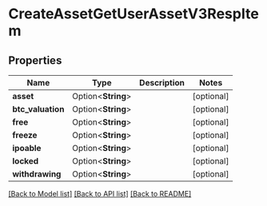# CreateAssetGetUserAssetV3RespItem

## Properties

Name | Type | Description | Notes
------------ | ------------- | ------------- | -------------
**asset** | Option<**String**> |  | [optional]
**btc_valuation** | Option<**String**> |  | [optional]
**free** | Option<**String**> |  | [optional]
**freeze** | Option<**String**> |  | [optional]
**ipoable** | Option<**String**> |  | [optional]
**locked** | Option<**String**> |  | [optional]
**withdrawing** | Option<**String**> |  | [optional]

[[Back to Model list]](../README.md#documentation-for-models) [[Back to API list]](../README.md#documentation-for-api-endpoints) [[Back to README]](../README.md)


